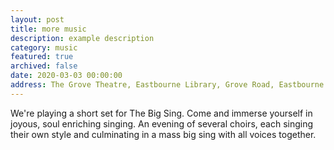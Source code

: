 ```yaml
---
layout: post
title: more music
description: example description
category: music
featured: true
archived: false
date: 2020-03-03 00:00:00
address: The Grove Theatre, Eastbourne Library, Grove Road, Eastbourne
---
```


We're playing a short set for The Big Sing. Come and immerse yourself in joyous, soul enriching singing. An evening of several choirs, each singing their own style and culminating in a mass big sing with all voices together. 